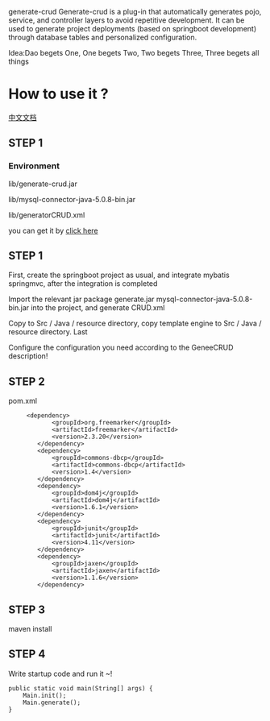  generate-crud
Generate-crud is a plug-in that automatically generates pojo, service, and controller layers to avoid repetitive development. It can be used to generate project deployments (based on springboot development) through database tables and personalized configuration.
<p>Idea:Dao begets One, One begets Two, Two begets Three, Three begets all things</p>
<H1>How to use it ?</H1>
<a href="READMECH.ME"<H2>中文文档</H2></a>
<H2>STEP 1</H2>
<H3>Environment</H3>
<p>lib/generate-crud.jar</p>
<p>lib/mysql-connector-java-5.0.8-bin.jar</p>
<p>lib/generatorCRUD.xml</p>
<p>you can get it by <a href="/lib">click here</a></p>
<H2>STEP 1</H2>
<p>First, create the springboot project as usual, and integrate mybatis springmvc, after the integration is completed
   
   Import the relevant jar package generate.jar mysql-connector-java-5.0.8-bin.jar into the project, and generate CRUD.xml
   
   Copy to Src / Java / resource directory, copy template engine to Src / Java / resource directory. Last
   
   Configure the configuration you need according to the GeneeCRUD description!</p>
<H2>STEP 2</H2>
pom.xml

         <dependency>
    			<groupId>org.freemarker</groupId>
    			<artifactId>freemarker</artifactId>
    			<version>2.3.20</version>
    		</dependency>
    		<dependency>
    			<groupId>commons-dbcp</groupId>
    			<artifactId>commons-dbcp</artifactId>
    			<version>1.4</version>
    		</dependency>
    		<dependency>
    			<groupId>dom4j</groupId>
    			<artifactId>dom4j</artifactId>
    			<version>1.6.1</version>
    		</dependency>
    		<dependency>
    			<groupId>junit</groupId>
    			<artifactId>junit</artifactId>
    			<version>4.11</version>
    		</dependency>
    		<dependency>
    			<groupId>jaxen</groupId>
    			<artifactId>jaxen</artifactId>
    			<version>1.1.6</version>
    		</dependency>

<H2>STEP 3</H2>
<P>   maven install  </P>
<H2>STEP 4</H2>
<p> Write startup code  and run it ~!</p>

	public static void main(String[] args) {
		Main.init();
		Main.generate();
	}

